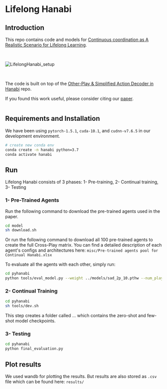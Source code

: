 # Lifelong Hanabi

## Introduction

This repo contains code and models for [Continuous coordination as A Realistic Scenario for Lifelong Learning]().


<br/>

![LifelongHanabi_setup](https://user-images.githubusercontent.com/43013139/107289273-c4f17680-6a32-11eb-93c2-0a70a9e342f3.png)

<br/>



The code is built on top of the [Other-Play & Simplified Action Decoder in Hanabi](https://github.com/facebookresearch/hanabi_SAD) repo.

If you found this work useful, please consider citing our [paper](). 
```

```

## Requirements and Installation
We have been using `pytorch-1.5.1`, `cuda-10.1`, and `cudnn-v7.6.5` in our development environment.
```bash
# create new conda env
conda create -n hanabi python=3.7
conda activate hanabi
```
## Run
Lifelong Hanabi consists of 3 phases: 1- Pre-training, 2- Continual training, 3- Testing 

### 1- Pre-Trained Agents

Run the following command to download the pre-trained agents used in the paper.
```bash
cd model
sh download.sh
```
Or run the following command to download all 100 pre-trained agents to create the full Cross-Play matrix.
You can find a detailed description of each agent's configs and architectures here:
`misc/Pre-trained agents pool for Continual Hanabi.xlsx`

To evaluate all the agents with each other, simply run:
```bash
cd pyhanabi
python tools/eval_model.py --weight ../models/sad_2p_10.pthw --num_player 2
```

### 2- Continual Training

```bash
cd pyhanabi
sh tools/dev.sh
```
This step creates a folder called ... which contains the zero-shot and few-shot model checkpoints. 

### 3- Testing


```bash
cd pyhanabi
python final_evaluation.py
```

## Plot results
We used wandb for plotting the results. But results are also stored as `.csv` file which can be found here: `results/` 


